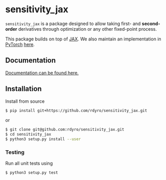 # sensitivity_jax

``sensitivity_jax`` is a package designed to allow taking first- and
**second-order** derivatives through optimization or any other fixed-point
process.

This package builds on top of [JAX](https://github.com/google/jax). We also
maintain an implementation in [PyTorch](https://pytorch.org/)
[here](https://rdyro.github.io/sensitivity_torch/).

## Documentation

[Documentation can be found here.](https://rdyro.github.io/sensitivity_jax/)

## Installation

Install from source
```bash
$ pip install git+https://github.com/rdyro/sensitivity_jax.git
```
or
```bash
$ git clone git@github.com:rdyro/sensitivity_jax.git
$ cd sensitivity_jax
$ python3 setup.py install --user
```

### Testing

Run all unit tests using
```bash
$ python3 setup.py test
```
